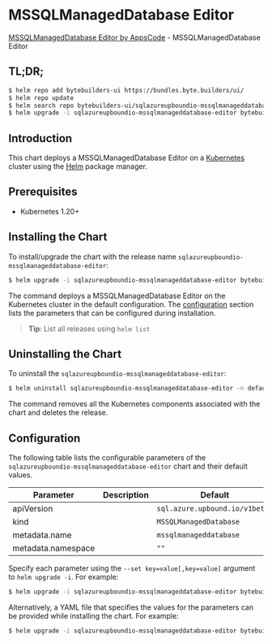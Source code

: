 # MSSQLManagedDatabase Editor

[MSSQLManagedDatabase Editor by AppsCode](https://byte.builders) - MSSQLManagedDatabase Editor

## TL;DR;

```bash
$ helm repo add bytebuilders-ui https://bundles.byte.builders/ui/
$ helm repo update
$ helm search repo bytebuilders-ui/sqlazureupboundio-mssqlmanageddatabase-editor --version=v0.4.18
$ helm upgrade -i sqlazureupboundio-mssqlmanageddatabase-editor bytebuilders-ui/sqlazureupboundio-mssqlmanageddatabase-editor -n default --create-namespace --version=v0.4.18
```

## Introduction

This chart deploys a MSSQLManagedDatabase Editor on a [Kubernetes](http://kubernetes.io) cluster using the [Helm](https://helm.sh) package manager.

## Prerequisites

- Kubernetes 1.20+

## Installing the Chart

To install/upgrade the chart with the release name `sqlazureupboundio-mssqlmanageddatabase-editor`:

```bash
$ helm upgrade -i sqlazureupboundio-mssqlmanageddatabase-editor bytebuilders-ui/sqlazureupboundio-mssqlmanageddatabase-editor -n default --create-namespace --version=v0.4.18
```

The command deploys a MSSQLManagedDatabase Editor on the Kubernetes cluster in the default configuration. The [configuration](#configuration) section lists the parameters that can be configured during installation.

> **Tip**: List all releases using `helm list`

## Uninstalling the Chart

To uninstall the `sqlazureupboundio-mssqlmanageddatabase-editor`:

```bash
$ helm uninstall sqlazureupboundio-mssqlmanageddatabase-editor -n default
```

The command removes all the Kubernetes components associated with the chart and deletes the release.

## Configuration

The following table lists the configurable parameters of the `sqlazureupboundio-mssqlmanageddatabase-editor` chart and their default values.

|     Parameter      | Description |                  Default                  |
|--------------------|-------------|-------------------------------------------|
| apiVersion         |             | <code>sql.azure.upbound.io/v1beta1</code> |
| kind               |             | <code>MSSQLManagedDatabase</code>         |
| metadata.name      |             | <code>mssqlmanageddatabase</code>         |
| metadata.namespace |             | <code>""</code>                           |


Specify each parameter using the `--set key=value[,key=value]` argument to `helm upgrade -i`. For example:

```bash
$ helm upgrade -i sqlazureupboundio-mssqlmanageddatabase-editor bytebuilders-ui/sqlazureupboundio-mssqlmanageddatabase-editor -n default --create-namespace --version=v0.4.18 --set apiVersion=sql.azure.upbound.io/v1beta1
```

Alternatively, a YAML file that specifies the values for the parameters can be provided while
installing the chart. For example:

```bash
$ helm upgrade -i sqlazureupboundio-mssqlmanageddatabase-editor bytebuilders-ui/sqlazureupboundio-mssqlmanageddatabase-editor -n default --create-namespace --version=v0.4.18 --values values.yaml
```
